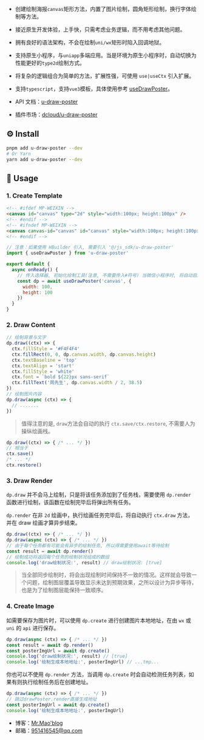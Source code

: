 - 创建绘制海报`canvas`矩形方法，内置了图片绘制，圆角矩形绘制，换行字体绘制等方法。
- 接近原生开发体验，上手快，只需考虑业务逻辑，而不用考虑其他问题。
- 拥有良好的语法架构，不会在绘制`uni/wx`矩形时陷入回调地狱。
- 支持原生小程序，与`uniapp`多端应用。当是环境为原生小程序时，自动切换为性能更好的`type2d`绘制方式。
- 将复杂的逻辑组合为简单的方法，扩展性强，可使用 `use|useCtx` 引入扩展。
- 支持`typescript`，支持`vue3`模板，具体使用参考 [useDrawPoster](https://u-draw-poster.vercel.app/other/vite-vue3.html)。

- API 文档：[u-draw-poster](https://u-draw-poster.vercel.app)
- 插件市场：[dcloud/u-draw-poster](https://ext.dcloud.net.cn/plugin?id=3237)

## ⚙️ Install

~~~sh
pnpm add u-draw-poster --dev
# Or Yarn
yarn add u-draw-poster --dev
~~~

## 📖 Usage

### 1. Create Template

~~~html
<!-- #ifdef MP-WEIXIN -->
<canvas id="canvas" type="2d" style="width:100px; height:100px" />
<!-- #endif -->
<!-- #ifndef MP-WEIXIN -->
<canvas canvas-id="canvas" id="canvas" style="width:100px; height:100px" />
<!-- #endif -->
~~~

~~~js
// 注意：如果使用 HBuilder 引入, 需要引入 '@/js_sdk/u-draw-poster'
import { useDrawPoster } from 'u-draw-poster'

export default {
  async onReady() {
    // 传入选择器, 初始化绘制工具(注意, 不需要传入#符号) 当微信小程序时, 将自动启用type2d绘制
    const dp = await useDrawPoster('canvas', {
      width: 100,
      height: 100
    })
  }
}
~~~

### 2. Draw Content

~~~js
// 绘制背景与文字
dp.draw((ctx) => {
  ctx.fillStyle = '#F4F4F4'
  ctx.fillRect(0, 0, dp.canvas.width, dp.canvas.height)
  ctx.textBaseline = 'top'
  ctx.textAlign = 'start'
  ctx.fillStyle = 'white'
  ctx.font = `bold ${22}px sans-serif`
  ctx.fillText('周先生', dp.canvas.width / 2, 38.5)
})
// 绘制图片内容
dp.draw(async (ctx) => {
  // .......
})
~~~

> 值得注意的是, `draw`方法会自动的执行 `ctx.save/ctx.restore`, 不需要人为操纵绘画栈。

~~~js
dp.draw((ctx) => { /* ... */ })
// 相当于
ctx.save()
/* ... */
ctx.restore()
~~~

### 3. Draw Render

`dp.draw` 并不会马上绘制，只是将该任务添加到了任务栈，需要使用 `dp.render` 函数进行绘制，该函数在绘制完毕后将弹出所有任务。

`dp.render` 在非 `2d` 绘画中，执行绘画任务完毕后，将自动执行 `ctx.draw` 方法，并在 draw 绘画才算异步结束。

~~~js
dp.draw((ctx) => { /* ... */ })
dp.draw(async (ctx) => { /* ... */ })
// 由于每个任务都有可能会有异步的绘制任务, 所以得需要使用await等待绘制
const result = await dp.render()
// 绘制成功将返回每个任务的绘制状况组成的数组
console.log('draw绘制状况:', result) // draw绘制状况: [true]
~~~

> 当全部同步绘制时，将会出现绘制时间保持不一致的情况。这样就会导致一个问题，绘制图层覆盖导致显示未达到预期效果，之所以设计为异步等待，也是为了绘制图层能保持一致顺序。

### 4. Create Image

如需要保存为图片时，可以使用 `dp.create` 进行创建图片本地地址，在由 `wx` 或 `uni` 的 `api` 进行保存。

~~~js
dp.draw(async (ctx) => { /* ... */ })
const result = await dp.render()
const posterImgUrl = await dp.create()
console.log('draw绘制状况:', result) // [true]
console.log('绘制生成本地地址:', posterImgUrl) // ...tmp...
~~~


你也可以不使用 `dp.render` 方法，当调用 `dp.create` 时会自动检测任务列表，如果有则执行绘制任务后在创建地址。

~~~js
dp.draw(async (ctx) => { /* ... */ })
// 跳过drawPoster.render直接生成地址
const posterImgUrl = await dp.create()
console.log('绘制生成本地地址:', posterImgUrl)
~~~

- 博客：[Mr.Mao'blog](https://hairy.blog/)
- 邮箱：951416545@qq.com